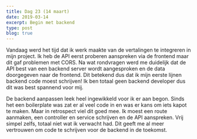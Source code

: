 ```yaml
---
title: Dag 23 (14 maart)
date: 2019-03-14
excerpt: Begin met backend
type: post
blog: true
---
```


Vandaag werd het tijd dat ik werk maakte van de vertalingen te integreren in mijn project. Ik heb de API eerst proberen aanspreken via de frontend maar dit gaf problemen met CORS. Na wat rondvragen werd me duidelijk dat de API best van een backend server wordt aangesproken en de data doorgegeven naar de frontend. Dit betekend dus dat ik mijn eerste lijnen backend code moest schrijven! Ik ben totaal geen backend developer dus dit was best spannend voor mij.

De backend aanpassen leek heel ingewikkeld voor ik er aan begon. Sinds het een boilerplate was zat er al veel code in en was er kans om iets kapot te maken. Maar in retrospect viel dit goed mee. Ik moest een route aanmaken, een controller en service schrijven en de API aanspreken. Vrij simpel zelfs, totaal niet wat ik verwacht had. Dit geeft me al meer vertrouwen om code te schrijven voor de backend in de toekomst.
